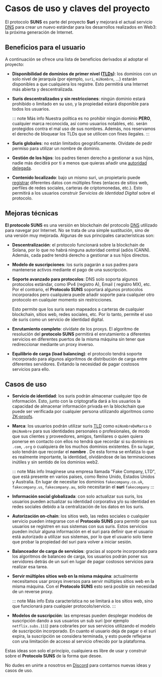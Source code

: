 # Casos de uso y claves del proyecto

El protocolo **SUNS** es parte del proyecto **Suri** y mejorará el actual
servicio [DNS](https://es.wikipedia.org/wiki/Sistema_de_nombres_de_dominio) para crear un nuevo estándar para los
desarrollos realizados en Web3: la próxima generación de Internet.

## Beneficios para el usuario

A continuación se ofrece una lista de beneficios derivados al adoptar el proyecto:

- **Disponibilidad de dominios de primer nivel ([TLDs](https://es.wikipedia.org/wiki/Dominio_de_nivel_superior))**: los
  dominios con un solo nivel de jerarquía (por ejemplo, `suri`, `miNombre`, ...) estarán disponibles a que cualquiera
  los registre. Esto permitirá una Internet más abierta y descentralizada.

- **Suris descentralizados y sin restricciones**: ningún dominio estará prohibido o limitado en su uso, y la propiedad
  estará disponible para todos los usuarios.

  ::: note Más info
  Nuestra política es no prohibir ningún dominio **PERO**, cualquier marca reconocida, así como usuarios notables, etc.
  serán protegidos contra el mal uso de sus nombres. Además, nos reservamos el derecho de bloquear los TLDs que se
  utilicen con fines ilegales.
  :::

- **Suris globales**: no están limitados geográficamente. Olvídate de pedir permiso para utilizar un nombre de dominio.

- **Gestión de los hijos**: los padres tienen derecho a gestionar a sus hijos, nadie más decidirá por ti a menos que
  quieras añadir una [autoridad delegada](/es/protocol/authorities/).

- **Contenido localizado**: bajo un mismo suri, un propietario puede [registrar](/es/protocol/records/)
  diferentes datos con múltiples fines (enlaces de sitios web, perfiles de redes sociales, carteras de criptomonedas,
  etc.). Esto permitirá a los usuarios construir _Servicios de Identidad Digital_ sobre el protocolo.

## Mejoras técnicas

**El protocolo SUNS** es una versión en blockchain del
protocolo [DNS](https://es.wikipedia.org/wiki/Sistema_de_nombres_de_dominio) utilizado para navegar por Internet. No se
trata de una simple sustitución, sino de una versión muy mejorada. Algunas de sus principales características son:

- **Descentralización**: el protocolo funcionará sobre la blockchain de Solana, por lo que no habrá ninguna autoridad
  central (adiós ICANN). Además, cada padre tendrá derecho a gestionar a sus hijos directos.

- **Modelo de suscripciones**: los suris pagarán a sus padres para mantenerse activos mediante el pago de una
  suscripción.

- **Soporte avanzado para protocolos**: DNS solo soporta algunos protocolos estándar, como IPv4 (registro A), Email (
  registro MX), etc. Por el contrario, el **Protocolo SUNS** soportará algunos protocolos incorporados pero cualquiera
  puede añadir soporte para cualquier otro protocolo en cualquier momento sin restricciones.

  Esto permite que los suris sean mapeados a carteras de cualquier blockchain, sitios web, redes sociales, etc. Por lo
  tanto, permite el uso de suris como un servicio de identidad digital.

- **Enrutamiento completo**: olvídate de los proxys. El algoritmo de resolución del **protocolo SUNS** permitirá el
  enrutamiento a diferentes servicios en diferentes puertos de la misma máquina sin tener que redireccionar mediante un
  proxy inverso.

- **Equilibrio de carga (load balancing)**: el protocolo tendrá soporte incorporado para algunos algoritmos de
  distribución de carga entre diferentes servidores. Evitando la necesidad de pagar costosos servicios para ello.

## Casos de uso

- **Servicio de identidad**: los suris podrán almacenar cualquier tipo de información. Esto, junto con la criptografía
  dará a los usuarios la capacidad de almacenar información privada en la blockchain que puede ser verificada por
  cualquier persona utilizando algoritmos como [ZK-proofs](https://en.wikipedia.org/wiki/Zero-knowledge_proof).

- **Marca**: los usuarios podrán utilizar suris [TLD](https://es.wikipedia.org/wiki/Dominio_de_nivel_superior)
  como `miNombreDeMarca`  o `@miNombre` para sus identidades personales o profesionales, de modo que sus clientes y
  proveedores, amigos, familiares o quien quiera ponerse en contacto con ellos no tendrá que recordar si su dominio
  es `.com`, `.org` o cualquiera de los muchos dominios existentes. En su lugar, solo tendrán que recordar el **nombre**
  . De esta forma se enfatiza lo que es realmente importante, la identidad, olvidándose de las terminaciones inútiles y
  sin sentido de los dominios web2.

  ::: note Más info
  Imagínese una empresa llamada "Fake Company, LTD", que está presente en varios países, como Reino Unido, Estados
  Unidos y Australia. En lugar de necesitar los dominios `fakecompany.co.uk`, `fakecompany.us`, `fakecompany.au`, solo
  necesitarán el **suri** `fakecompany`
  :::

- **Información social globalizada**: con solo actualizar sus suris, los usuarios pueden actualizar su identidad
  corporativa y/o su identidad en redes sociales debido a la centralización de los datos en los suris.

- **Autorización on-chain**: los sitios web, las redes sociales o cualquier servicio pueden integrarse con
  el **Protocolo SUNS** para permitir que sus usuarios se registren en sus sistemas con sus suris. Estos
  servicios pueden incluir alguna información en el suri para definir que el usuario está autorizado a utilizar sus
  sistemas, por lo que el usuario solo tiene que probar la propiedad del suri para volver a iniciar sesión.

- **Balanceador de carga de servicios**: gracias al soporte incorporado para los algoritmos de balanceo de carga, los
  usuarios podrán poner sus servidores detrás de un suri en lugar de pagar costosos servicios para realizar esa tarea.

- **Servir múltiples sitios web en la misma máquina**: actualmente necesitamos usar proxys inversos para servir
  múltiples sitios web en la misma máquina. Con el **Protocolo SUNS** esto será posible sin necesidad de un reverse
  proxy.

  ::: note Más info
  Esta característica no se limitará a los sitios web, sino que funcionará para cualquier protocolo/servicio.
  :::

- **Modelos de suscripción**: las empresas pueden desplegar modelos de suscripción dando a sus usuarios un sub suri (por
  ejemplo  `netflix.subs.111`) para cobrarles por sus servicios utilizando el modelo de suscripción incorporado. En
  cuanto el usuario deja de pagar o el suri expira, la suscripción se considera terminada, y esto puede reflejarse con
  una limitación de acceso al servicio ofrecido por la plataforma.

Estas ideas son solo el principio, cualquiera es libre de usar y construir sobre el **Protocolo SUNS** de la forma que
desee.

No dudes en unirte a nosotros en [Discord](https://discord.gg/YdutySHbbk) para contarnos nuevas ideas y casos de uso.